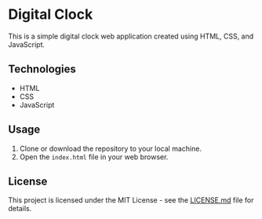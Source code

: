 # Digital Clock

This is a simple digital clock web application created using HTML, CSS, and JavaScript.

## Technologies

- HTML
- CSS
- JavaScript

## Usage

1. Clone or download the repository to your local machine.
2. Open the `index.html` file in your web browser.


## License

This project is licensed under the MIT License - see the [LICENSE.md](LICENSE) file for details.
